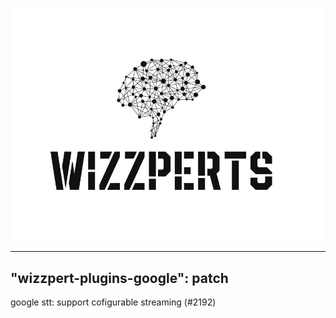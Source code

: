 ![Wizzpert Logo](wizzpert-plugins/assets/logo.png)

---
"wizzpert-plugins-google": patch
---

google stt: support cofigurable streaming (#2192)
